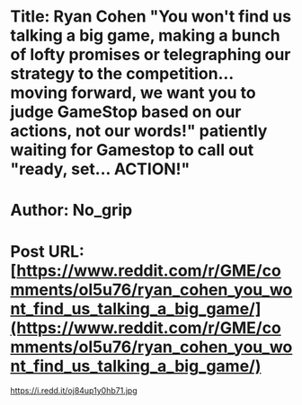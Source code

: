 # Title: Ryan Cohen "You won't find us talking a big game, making a bunch of lofty promises or telegraphing our strategy to the competition... moving forward, we want you to judge GameStop based on our actions, not our words!" patiently waiting for Gamestop to call out "ready, set... ACTION!"
# Author: No_grip
# Post URL: [https://www.reddit.com/r/GME/comments/ol5u76/ryan_cohen_you_wont_find_us_talking_a_big_game/](https://www.reddit.com/r/GME/comments/ol5u76/ryan_cohen_you_wont_find_us_talking_a_big_game/)


https://i.redd.it/oj84up1y0hb71.jpg